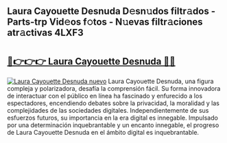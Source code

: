 ## Laura Cayouette Desnuda D𝚎sn𝚞dos filtr𝚊dos - Parts-trp Vid𝚎os f𝚘tos - N𝚞evas filtr𝚊ciones atr𝚊ctivas 4LXF3

# <h2><a href="http://mb4sh1.tromn.icu/?c=Laura+Cayouette+Desnuda">🔗👉👉👉 Laura Cayouette Desnuda 🔗🔗</a></h2>

[![Laura Cayouette Desnuda nuevo](https://i.imgur.com/pEAQMta.gif)](http://mb4sh1.tromn.icu/?c=Laura+Cayouette+Desnuda)
Laura Cayouette Desnuda, una figura compleja y polarizadora, desafía la comprensión fácil. Su forma innovadora de interactuar con el público en línea ha fascinado y enfurecido a los espectadores, encendiendo debates sobre la privacidad, la moralidad y las complejidades de las sociedades digitales. Independientemente de sus esfuerzos futuros, su importancia en la era digital es innegable. Impulsado por una determinación inquebrantable y un encanto innegable, el progreso de Laura Cayouette Desnuda en el ámbito digital es inquebrantable.
